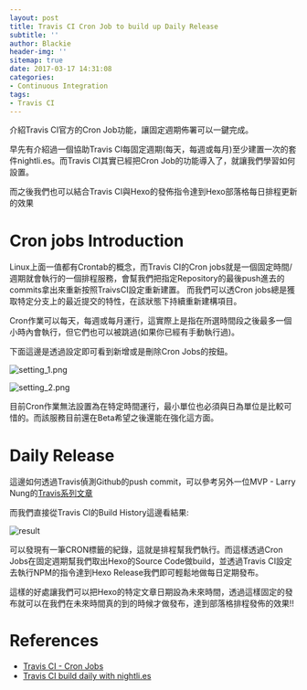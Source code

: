 ```yaml
---
layout: post
title: Travis CI Cron Job to build up Daily Release
subtitle: ''
author: Blackie
header-img: ''
sitemap: true
date: 2017-03-17 14:31:08
categories:
- Continuous Integration
tags:
- Travis CI
---
```


介紹Travis CI官方的Cron Job功能，讓固定週期佈署可以一鍵完成。

<!-- More -->

早先有介紹過一個協助Travis CI每固定週期(每天，每週或每月)至少建置一次的套件nightli.es。而Travis CI其實已經把Cron Job的功能導入了，就讓我們學習如何設置。

而之後我們也可以結合Travis CI與Hexo的發佈指令達到Hexo部落格每日排程更新的效果

# Cron jobs Introduction #

Linux上面一值都有Crontab的概念，而Travis CI的Cron jobs就是一個固定時間/週期就會執行的一個排程服務，會幫我們把指定Repository的最後push進去的commits拿出來重新按照TraivsCI設定重新建置。 而我們可以透Cron jobs總是獲取特定分支上的最近提交的特性，在該狀態下持續重新建構項目。

Cron作業可以每天，每週或每月運行，這實際上是指在所選時間段之後最多一個小時內會執行，但它們也可以被跳過(如果你已經有手動執行過)。 

下面這邊是透過設定即可看到新增或是刪除Cron Jobs的按鈕。

![setting_1.png](setting_1.png)

![setting_2.png](setting_2.png)

目前Cron作業無法設置為在特定時間運行，最小單位也必須與日為單位是比較可惜的。而該服務目前還在Beta希望之後還能在強化這方面。


# Daily Release #

這邊如何透過Travis偵測Github的push commit，可以參考另外一位MVP - Larry Nung的[Travis系列文章](http://larrynung.github.io/tags/Travis/)

而我們直接從Travis CI的Build History這邊看結果:

![result](result.png)

可以發現有一筆CRON標籤的紀錄，這就是排程幫我們執行。而這樣透過Cron Jobs在固定週期幫我們取出Hexo的Source Code做build，並透過Travis CI設定去執行NPM的指令達到Hexo Release我們即可輕鬆地做每日定期發布。

這樣的好處讓我們可以把Hexo的特定文章日期設為未來時間，透過這樣固定的發布就可以在我們在未來時間真的到的時候才做發布，達到部落格排程發佈的效果!!

# References #
- [Travis CI - Cron Jobs](https://docs.travis-ci.com/user/cron-jobs/)
- [Travis CI build daily with nightli.es](https://blackie1019.github.io/2016/08/19/Travis-CI-build-daily-with-nightli-es/)